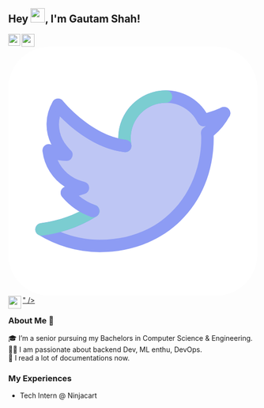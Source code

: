 ## Hey <img src="https://github.com/TheDudeThatCode/TheDudeThatCode/blob/master/Assets/Hi.gif" width="29px">, I'm Gautam Shah!

<a href="https://www.linkedin.com/in/gautamshahs/">
  <img align="left" width="24px" src="https://cdn.jsdelivr.net/npm/simple-icons@v3/icons/linkedin.svg"  />
</a>

<a href="https://twitter.com/ShahsGautam">
  <img align="left" width="26px" src="<?xml version="1.0" ?><svg viewBox="0 0 60 60" xmlns="http://www.w3.org/2000/svg"><rect fill="#fff" height="60" rx="10" width="60"/><path d="M51.99,17.51A1.505,1.505,0,0,1,52,14.5h0A1.5,1.5,0,0,1,53.5,16,1.518,1.518,0,0,1,51.99,17.51Z" fill="#8d9cf4"/><path d="M47.92,20.75v.01A10.064,10.064,0,0,1,48,22c0,14-10,26-26,26A27.669,27.669,0,0,1,8,44a31.363,31.363,0,0,0,12.47-4.42,14.59,14.59,0,0,1-6.35-4.4c1.05-.28,2.33-.66,3.88-1.18l-.62-.17a10.562,10.562,0,0,1-7.64-8.79c0-.02-.01-.04-.01-.07A9.779,9.779,0,0,0,14,26s-.44-.44-1.1-1.25a9.387,9.387,0,0,1-.93-10.69L12,14s7.05,8.81,16.18,9.89A10.625,10.625,0,0,1,28,22a10,10,0,0,1,19.01-4.33,23.126,23.126,0,0,0,4.98-1.66A13.875,13.875,0,0,1,47.92,20.75Z" fill="#bec6f4"/><path d="M22,49.5A29,29,0,0,1,7.168,45.248a1.5,1.5,0,0,1,.68-2.74,31.332,31.332,0,0,0,9.351-2.79,16.783,16.783,0,0,1-4.219-3.563,1.5,1.5,0,0,1,.656-2.4,11.847,11.847,0,0,1-5.384-8.53,1.887,1.887,0,0,1-.022-.26,1.5,1.5,0,0,1,2.155-1.35l.007,0a10.778,10.778,0,0,1,.289-10.33,1.461,1.461,0,0,1,1.172-.8,1.485,1.485,0,0,1,1.317.571c.062.077,5.822,7.154,13.33,9V22a11.5,11.5,0,0,1,21.275-6.05A22,22,0,0,0,51.3,14.677a1.544,1.544,0,0,1,1.737.3,1.485,1.485,0,0,1,.3,1.7,15.011,15.011,0,0,1-3.849,4.745c.011.2.016.389.016.577C49.5,37.935,37.935,49.5,22,49.5Zm-9.406-4.885A25.713,25.713,0,0,0,22,46.5c16.084,0,24.5-12.325,24.5-24.5a8.7,8.7,0,0,0-.068-1.055,1.437,1.437,0,0,1-.012-.185,1.517,1.517,0,0,1,.6-1.207c.189-.144.39-.3.6-.478-.1.023-.206.044-.307.065a1.5,1.5,0,0,1-1.652-.822A8.5,8.5,0,0,0,29.5,22a9.155,9.155,0,0,0,.156,1.625,1.5,1.5,0,0,1-.385,1.293A1.476,1.476,0,0,1,28,25.379c-7.068-.835-12.851-5.865-15.546-8.633a8,8,0,0,0,1.6,7.054c.594.732,1,1.136,1,1.139A1.5,1.5,0,0,1,14,27.5a10.458,10.458,0,0,1-2.115-.217,9.135,9.135,0,0,0,5.908,5.1l.605.166a1.5,1.5,0,0,1,.079,2.868q-.768.258-1.5.485a12.5,12.5,0,0,0,3.969,2.252,1.5,1.5,0,0,1,.343,2.674A30.3,30.3,0,0,1,12.594,44.615Z" fill="#8d9cf4"/><path d="M51.99,17.51A1.505,1.505,0,0,1,52,14.5h0A1.5,1.5,0,0,1,53.5,16,1.518,1.518,0,0,1,51.99,17.51Z" fill="#8d9cf4"/><path d="M28.178,25.39A1.5,1.5,0,0,1,26.7,24.154,12.058,12.058,0,0,1,26.5,22,11.513,11.513,0,0,1,38,10.5a1.5,1.5,0,0,1,0,3A8.51,8.51,0,0,0,29.5,22a9.155,9.155,0,0,0,.156,1.625,1.5,1.5,0,0,1-1.478,1.765Z" fill="#7bcdd1"/><path d="M28.182,25.39A1.329,1.329,0,0,1,28,25.379c-9.63-1.138-16.871-10.063-17.175-10.441a1.5,1.5,0,0,1,2.341-1.876c.067.084,6.792,8.346,15.185,9.338a1.5,1.5,0,0,1-.173,2.99Z" fill="#8d9cf4"/><path d="M8,45.5a1.5,1.5,0,0,1-.15-2.992,30.084,30.084,0,0,0,11.8-4.181,1.5,1.5,0,1,1,1.648,2.506A32.619,32.619,0,0,1,8.151,45.492C8.1,45.5,8.049,45.5,8,45.5Z" fill="#7bcdd1"/><path d="M20.47,41.08A1.506,1.506,0,0,1,19.988,41a16.115,16.115,0,0,1-7.008-4.846A1.5,1.5,0,0,1,15.26,34.2a13.1,13.1,0,0,0,5.691,3.955,1.5,1.5,0,0,1-.481,2.921Z" fill="#8d9cf4"/></svg>" />
</a>

<a href="mailto:shahsgautam@gmail.com">
  <img align="left" width="26px" src="https://cdn.jsdelivr.net/npm/simple-icons@v3/icons/gmail.svg" />
</a>

<br />

### About Me 🚀
🎓 I’m a senior pursuing my Bachelors in Computer Science & Engineering. </br>
👨‍💻 I am passionate about backend Dev, ML enthu, DevOps. </br>
📜 I read a lot of documentations now. </br>

### My Experiences
- Tech Intern @ Ninjacart

